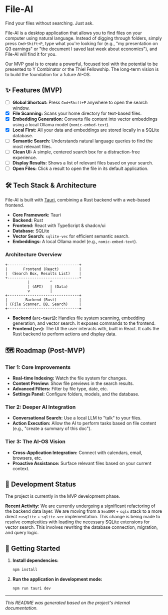 # File-AI

Find your files without searching. Just ask.

File-AI is a desktop application that allows you to find files on your computer using natural language. Instead of digging through folders, simply press `Cmd+Shift+P`, type what you're looking for (e.g., "my presentation on Q3 earnings" or "the document I saved last week about economics"), and File-AI will find it for you.

Our MVP goal is to create a powerful, focused tool with the potential to be presented to Y Combinator or the Thiel Fellowship. The long-term vision is to build the foundation for a future AI-OS.

## ✨ Features (MVP)

-   [ ] **Global Shortcut:** Press `Cmd+Shift+P` anywhere to open the search window.
-   [x] **File Scanning:** Scans your home directory for text-based files.
-   [x] **Embedding Generation:** Converts file content into vector embeddings using a local Ollama model (`nomic-embed-text`).
-   [x] **Local First:** All your data and embeddings are stored locally in a SQLite database.
-   [ ] **Semantic Search:** Understands natural language queries to find the most relevant files.
-   [ ] **Clean UI:** A simple, centered search box for a distraction-free experience.
-   [ ] **Display Results:** Shows a list of relevant files based on your search.
-   [ ] **Open Files:** Click a result to open the file in its default application.

## 🛠️ Tech Stack & Architecture

File-AI is built with [Tauri](https://tauri.app/), combining a Rust backend with a web-based frontend.

-   **Core Framework:** Tauri
-   **Backend:** Rust
-   **Frontend:** React with TypeScript & shadcn/ui
-   **Database:** SQLite
-   **Vector Search:** `sqlite-vec` for efficient semantic search.
-   **Embeddings:** A local Ollama model (e.g., `nomic-embed-text`).

### Architecture Overview

```
+--------------------------------+
|       Frontend (React)         |
|  (Search Box, Results List)    |
+--------------------------------+
          |         ^
          | (API)   | (Data)
          v         |
+--------------------------------+
|        Backend (Rust)          |
| (File Scanner, DB, Search)     |
+--------------------------------+
```

-   **Backend (`src-tauri`):** Handles file system scanning, embedding generation, and vector search. It exposes commands to the frontend.
-   **Frontend (`src`):** The UI the user interacts with, built in React. It calls the Rust backend to perform actions and display data.

## 🗺️ Roadmap (Post-MVP)

### Tier 1: Core Improvements
-   **Real-time Indexing:** Watch the file system for changes.
-   **Content Preview:** Show file previews in the search results.
-   **Advanced Filters:** Filter by file type, date, etc.
-   **Settings Panel:** Configure folders, models, and the database.

### Tier 2: Deeper AI Integration
-   **Conversational Search:** Use a local LLM to "talk" to your files.
-   **Action Execution:** Allow the AI to perform tasks based on file content (e.g., "create a summary of this doc").

### Tier 3: The AI-OS Vision
-   **Cross-Application Integration:** Connect with calendars, email, browsers, etc.
-   **Proactive Assistance:** Surface relevant files based on your current context.

## 🔧 Development Status

The project is currently in the MVP development phase.

**Recent Activity:** We are currently undergoing a significant refactoring of the backend data layer. We are moving from a `SeaORM` + `sqlx` stack to a more direct `rusqlite` + `sqlite-vec` implementation. This change is being made to resolve complexities with loading the necessary SQLite extensions for vector search. This involves rewriting the database connection, migration, and query logic.

## 🚀 Getting Started

1.  **Install dependencies:**
    ```bash
    npm install
    ```
2.  **Run the application in development mode:**
    ```bash
    npm run tauri dev
    ```

---
*This README was generated based on the project's internal documentation.*